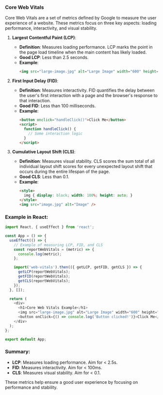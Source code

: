 ### Core Web Vitals

Core Web Vitals are a set of metrics defined by Google to measure the user experience of a website. These metrics focus on three key aspects: loading performance, interactivity, and visual stability.

1. **Largest Contentful Paint (LCP)**:
   - **Definition**: Measures loading performance. LCP marks the point in the page load timeline when the main content has likely loaded.
   - **Good LCP**: Less than 2.5 seconds.
   - **Example**:
     ```html
     <img src="large-image.jpg" alt="Large Image" width="600" height="400">
     ```

2. **First Input Delay (FID)**:
   - **Definition**: Measures interactivity. FID quantifies the delay between the user's first interaction with a page and the browser's response to that interaction.
   - **Good FID**: Less than 100 milliseconds.
   - **Example**:
     ```html
     <button onclick="handleClick()">Click Me</button>
     <script>
       function handleClick() {
         // Some interaction logic
       }
     </script>
     ```

3. **Cumulative Layout Shift (CLS)**:
   - **Definition**: Measures visual stability. CLS scores the sum total of all individual layout shift scores for every unexpected layout shift that occurs during the entire lifespan of the page.
   - **Good CLS**: Less than 0.1.
   - **Example**:
     ```html
     <style>
       img { display: block; width: 100%; height: auto; }
     </style>
     <img src="image.jpg" alt="Image" />
     ```

### Example in React:

```javascript
import React, { useEffect } from 'react';

const App = () => {
  useEffect(() => {
    // Example of measuring LCP, FID, and CLS
    const reportWebVitals = (metric) => {
      console.log(metric);
    };

    import('web-vitals').then(({ getLCP, getFID, getCLS }) => {
      getLCP(reportWebVitals);
      getFID(reportWebVitals);
      getCLS(reportWebVitals);
    });
  }, []);

  return (
    <div>
      <h1>Core Web Vitals Example</h1>
      <img src="large-image.jpg" alt="Large Image" width="600" height="400" />
      <button onClick={() => console.log('Button clicked!')}>Click Me</button>
    </div>
  );
};

export default App;
```

### Summary:

- **LCP**: Measures loading performance. Aim for < 2.5s.
- **FID**: Measures interactivity. Aim for < 100ms.
- **CLS**: Measures visual stability. Aim for < 0.1.

These metrics help ensure a good user experience by focusing on performance and stability.